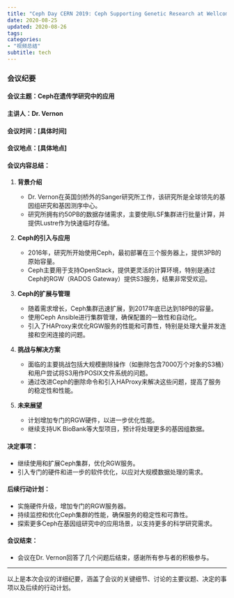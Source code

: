 ```yaml
---
title: "Ceph Day CERN 2019: Ceph Supporting Genetic Research at Wellcome Sanger Institute - Matthew Vernon"
date: 2020-08-25
updated: 2020-08-26
tags:
categories:
- "视频总结"
subtitle: tech
---
```



### 会议纪要

#### 会议主题：Ceph在遗传学研究中的应用

#### 主讲人：Dr. Vernon

#### 会议时间：[具体时间]

#### 会议地点：[具体地点]

#### 会议内容总结：

1. **背景介绍**
   - Dr. Vernon在英国剑桥外的Sanger研究所工作，该研究所是全球领先的基因组研究和基因测序中心。
   - 研究所拥有约50PB的数据存储需求，主要使用LSF集群进行批量计算，并提供Lustre作为快速临时存储。

2. **Ceph的引入与应用**
   - 2016年，研究所开始使用Ceph，最初部署在三个服务器上，提供3PB的原始容量。
   - Ceph主要用于支持OpenStack，提供更灵活的计算环境，特别是通过Ceph的RGW（RADOS Gateway）提供S3服务，结果非常受欢迎。

3. **Ceph的扩展与管理**
   - 随着需求增长，Ceph集群迅速扩展，到2017年底已达到18PB的容量。
   - 使用Ceph Ansible进行集群管理，确保配置的一致性和自动化。
   - 引入了HAProxy来优化RGW服务的性能和可靠性，特别是处理大量并发连接和空闲连接的问题。

4. **挑战与解决方案**
   - 面临的主要挑战包括大规模删除操作（如删除包含7000万个对象的S3桶）和用户尝试将S3用作POSIX文件系统的问题。
   - 通过改进Ceph的删除命令和引入HAProxy来解决这些问题，提高了服务的稳定性和性能。

5. **未来展望**
   - 计划增加专门的RGW硬件，以进一步优化性能。
   - 继续支持UK BioBank等大型项目，预计将处理更多的基因组数据。

#### 决定事项：
- 继续使用和扩展Ceph集群，优化RGW服务。
- 引入专门的硬件和进一步的软件优化，以应对大规模数据处理的需求。

#### 后续行动计划：
- 实施硬件升级，增加专门的RGW服务器。
- 持续监控和优化Ceph集群的性能，确保服务的稳定性和可靠性。
- 探索更多Ceph在基因组研究中的应用场景，以支持更多的科学研究需求。

#### 会议结束：
- 会议在Dr. Vernon回答了几个问题后结束，感谢所有参与者的积极参与。

---

以上是本次会议的详细纪要，涵盖了会议的关键细节、讨论的主要议题、决定的事项以及后续的行动计划。